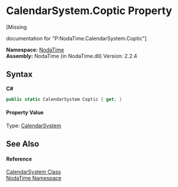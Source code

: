 # CalendarSystem.Coptic Property 
 

\[Missing <summary> documentation for "P:NodaTime.CalendarSystem.Coptic"\]

**Namespace:**&nbsp;<a href="N_NodaTime">NodaTime</a><br />**Assembly:**&nbsp;NodaTime (in NodaTime.dll) Version: 2.2.4

## Syntax

**C#**<br />
``` C#
public static CalendarSystem Coptic { get; }
```


#### Property Value
Type: <a href="T_NodaTime_CalendarSystem">CalendarSystem</a>

## See Also


#### Reference
<a href="T_NodaTime_CalendarSystem">CalendarSystem Class</a><br /><a href="N_NodaTime">NodaTime Namespace</a><br />